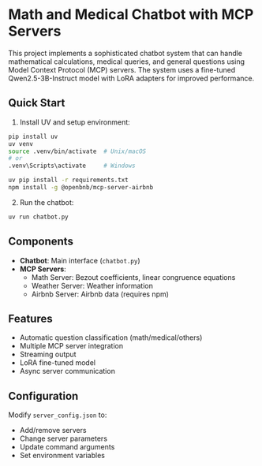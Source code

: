 # Math and Medical Chatbot with MCP Servers

This project implements a sophisticated chatbot system that can handle mathematical calculations, medical queries, and general questions using Model Context Protocol (MCP) servers. The system uses a fine-tuned Qwen2.5-3B-Instruct model with LoRA adapters for improved performance.

## Quick Start

1. Install UV and setup environment:
```bash
pip install uv
uv venv
source .venv/bin/activate  # Unix/macOS
# or
.venv\Scripts\activate     # Windows

uv pip install -r requirements.txt
npm install -g @openbnb/mcp-server-airbnb
```

2. Run the chatbot:
```bash
uv run chatbot.py
```

## Components

- **Chatbot**: Main interface (`chatbot.py`)
- **MCP Servers**:
  - Math Server: Bezout coefficients, linear congruence equations
  - Weather Server: Weather information
  - Airbnb Server: Airbnb data (requires npm)

## Features

- Automatic question classification (math/medical/others)
- Multiple MCP server integration
- Streaming output
- LoRA fine-tuned model
- Async server communication

## Configuration

Modify `server_config.json` to:
- Add/remove servers
- Change server parameters
- Update command arguments
- Set environment variables
